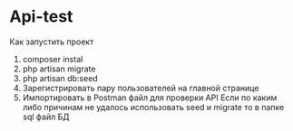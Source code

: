 # Api-test
Как запустить проект
1. composer instal
2. php artisan migrate
3. php artisan db:seed
4. Зарегистрировать пару пользователей на главной странице
5. Импортировать в Postman файл для проверки API
Если по каким либо причинам не удалось использовать seed и migrate то в папке sql файл БД
